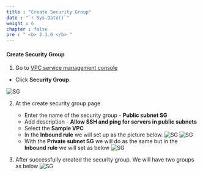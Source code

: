 ```yaml
---
title : "Create Security Group"
date : "`r Sys.Date()`"
weight : 6
chapter : false
pre : " <b> 2.1.6 </b> "
---
```


#### Create Security Group

1. Go to [VPC service management console](https://console.aws.amazon.com/vpc)
  + Click **Security Group**.

![SG](/images/2.preparation/025-CreateSecurity.png)

2. At the create security group page
    + Enter the name of the security group - **Public subnet SG**
    + Add description - **Allow SSH and ping for servers in public subnets**
    + Select the **Sample VPC**
    + In the **Inbound rule** we will set up as the picture below.
![SG](/images/2.preparation/026-CreateSecurity.png)
![SG](/images/2.preparation/027-CreateSecurity.png)
    + With the **Private subnet SG** we will do as the same but in the **Inbound rule** we will set as below
![SG](/images/2.preparation/028-CreateSecurity.png)

3. After successfully created the security group. We will have two groups as below
![SG](/images/2.preparation/029-CreateSecurity.png)

